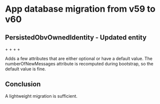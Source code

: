 # App database migration from v59 to v60

## PersistedObvOwnedIdentity - Updated entity

+<attribute name="customDisplayName" optional="YES" attributeType="String"/>
+<attribute name="hiddenProfileHash" optional="YES" attributeType="Binary"/>
+<attribute name="hiddenProfileSalt" optional="YES" attributeType="Binary"/>
+<attribute name="numberOfNewMessages" attributeType="Integer 64" defaultValueString="0" usesScalarValueType="YES"/>

Adds a few attributes that are either optional or have a default value. The numberOfNewMessages attribute is recomputed during bootstrap, so the default value is fine.

## Conclusion

A lightweight migration is sufficient.
